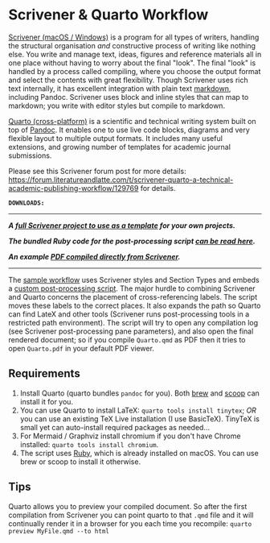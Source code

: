 # Scrivener & Quarto Workflow

[Scrivener (macOS / Windows)](http://literatureandlatte.com) is a program for all types of writers, handling the structural organisation *and* constructive process of writing like nothing else. You write and manage text, ideas, figures and reference materials all in one place without having to worry about the final "look". The final "look" is handled by a process called compiling, where you choose the output format and select the contents with great flexibility. Though Scrivener uses rich text internally, it has excellent integration with plain text [markdown](https://en.wikipedia.org/wiki/Markdown), including Pandoc. Scrivener uses block and inline styles that can map to markdown; you write with editor styles but compile to markdown.

[Quarto (cross-platform)](https://quarto.org) is a scientific and technical writing system built on top of [Pandoc](https://pandoc.org). It enables one to use live code blocks, diagrams and very flexible layout to multiple output formats. It includes many useful extensions, and growing number of templates for academic journal submissions.

Please see this Scrivener forum post for more details: https://forum.literatureandlatte.com/t/scrivener-quarto-a-technical-academic-publishing-workflow/129769 for details.

**`DOWNLOADS:`**

-------

 **_A [full Scrivener project to use as a template](https://github.com/iandol/scrivomatic/blob/master/Quarto.scriv.zip)  for your own projects._**

**_The bundled Ruby code for the post-processing script [can be read here](https://github.com/iandol/scrivomatic/blob/master/quarto-run.rb)._**

**_An example [PDF compiled directly from Scrivener](https://github.com/iandol/scrivomatic/blob/master/sample-output/Quarto.pdf)._**

-------

The [sample workflow](https://github.com/iandol/scrivomatic/blob/master/Quarto.scriv.zip) uses Scrivener styles and Section Types and embeds a [custom post-processing script](https://github.com/iandol/scrivomatic/blob/master/quarto-run.rb). The major hurdle to combining Scrivener and Quarto concerns the placement of cross-referencing labels. The script moves these labels to the correct places. It also expands the path so Quarto can find LateX and other tools (Scrivener runs post-processing tools in a restricted path environment). The script will try to open any compilation log (see Scrivener post-processing pane parameters), and also open the final rendered document; so if you compile `Quarto.qmd` as PDF then it tries to open `Quarto.pdf` in your default PDF viewer.

## Requirements

1. Install Quarto (quarto bundles `pandoc` for you). Both [brew](https://brew.sh) and [scoop](https://scoop.sh) can install it for you.
2. You can use Quarto to install LaTeX: `quarto tools install tinytex`; *OR* you can use an existing TeX Live installation (I use BasicTeX). TinyTeX is small yet can auto-install required packages as needed…
3. For Mermaid / Graphviz install chromium if you don't have Chrome installed: `quarto tools install chromium`.
4. The script uses [Ruby](https://ruby-lang.org), which is already installed on macOS. You can use brew or scoop to install it otherwise.

## Tips

Quarto allows you to preview your compiled document. So after the first compilation from Scrivener you can point quarto to that `.qmd` file and it will continually render it in a browser for you each time you recompile: `quarto preview MyFile.qmd --to html`




